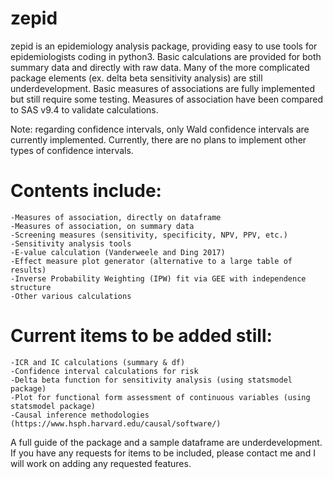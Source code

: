# zepid
zepid is an epidemiology analysis package, providing easy to use tools for epidemiologists coding in python3. Basic calculations are provided for both summary data and directly with raw data. Many of the more complicated package elements (ex. delta beta sensitivity analysis) are still underdevelopment. Basic measures of associations are fully implemented but still require some testing. Measures of association have been compared to SAS v9.4 to validate calculations. 

Note: regarding confidence intervals, only Wald confidence intervals are currently implemented. Currently, there are no plans to implement other types of confidence intervals. 


# Contents include:
    -Measures of association, directly on dataframe
    -Measures of association, on summary data
    -Screening measures (sensitivity, specificity, NPV, PPV, etc.)
    -Sensitivity analysis tools
    -E-value calculation (Vanderweele and Ding 2017)
    -Effect measure plot generator (alternative to a large table of results)
    -Inverse Probability Weighting (IPW) fit via GEE with independence structure
    -Other various calculations

# Current items to be added still:
    -ICR and IC calculations (summary & df)
    -Confidence interval calculations for risk
    -Delta beta function for sensitivity analysis (using statsmodel package)
    -Plot for functional form assessment of continuous variables (using statsmodel package)
    -Causal inference methodologies (https://www.hsph.harvard.edu/causal/software/)

A full guide of the package and a sample dataframe are underdevelopment. If you have any requests for items to be included, please contact me and I will work on adding any requested features. 
